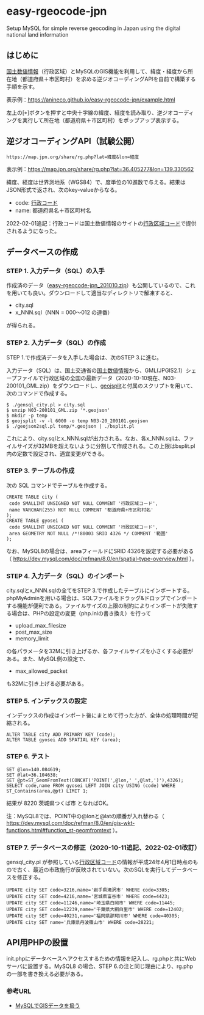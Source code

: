 # easy-rgeocode-jpn
Setup MySQL for simple reverse geocoding in Japan using the digital national land information

## はじめに
[国土数値情報](https://nlftp.mlit.go.jp/)（行政区域）とMySQLのGIS機能を利用して、緯度・経度から所在地（都道府県＋市区町村）を求める逆ジオコーディングAPIを自前で構築する手順を示す。

表示例：https://anineco.github.io/easy-rgeocode-jpn/example.html

左上の[⌖]ボタンを押すと中央十字線の緯度、経度を読み取り、逆ジオコーディングを実行して所在地（都道府県＋市区町村）をポップアップ表示する。

## 逆ジオコーディングAPI（試験公開）
```
https://map.jpn.org/share/rg.php?lat=緯度&lon=経度
```
表示例：https://map.jpn.org/share/rg.php?lat=36.405277&lon=139.330562

緯度、経度は世界測地系（WGS84）で、度単位の10進数で与える。結果はJSON形式で返され、次のkey-valueからなる。
* code: [行政コード](https://nlftp.mlit.go.jp/ksj/gml/codelist/AdminAreaCd.html)
* name: 都道府県名＋市区町村名

2022-02-01追記：行政コードは国土数値情報のサイトの[行政区域コード](https://nlftp.mlit.go.jp/ksj/gml/codelist/AdminiBoundary_CD.xlsx)で提供されるようになった。

## データベースの作成

### STEP 1. 入力データ（SQL）の入手
作成済のデータ（[easy-rgeocode-jpn_201010.zip](https://map.jpn.org/share/easy-rgeocode-jpn_201010.zip)）も公開しているので、これを用いても良い。ダウンロードして適当なディレクトリで解凍すると、
* city.sql
* x_NNN.sql（NNN = 000〜012 の連番）

が得られる。

### STEP 2. 入力データ（SQL）の作成
STEP 1.で作成済データを入手した場合は、次のSTEP 3.に進む。

入力データ（SQL）は、国土交通省の[国土数値情報](https://nlftp.mlit.go.jp/)から、GML(JPGIS2.1）シェープファイルで行政区域の全国の最新データ（2020-10-10現在、N03-200101_GML.zip）をダウンロードし、[geojsplit](https://github.com/woodb/geojsplit)と付属のスクリプトを用いて、次のコマンドで作成する。
```
$ ./gensql_city.pl > city.sql
$ unzip N03-200101_GML.zip '*.geojson'
$ mkdir -p temp
$ geojsplit -v -l 6000 -o temp N03-20_200101.geojson
$ ./geojson2sql.pl temp/*.geojson | ./bsplit.pl
```
これにより、city.sqlとx_NNN.sqlが出力される。なお、各x_NNN.sqlは、ファイルサイズが32MBを超えないように分割して作成される。この上限はbsplit.pl内の定数で設定され、適宜変更ができる。

### STEP 3. テーブルの作成

次の SQL コマンドでテーブルを作成する。
```
CREATE TABLE city (
 code SMALLINT UNSIGNED NOT NULL COMMENT '行政区域コード',
 name VARCHAR(255) NOT NULL COMMENT '都道府県+市区町村名'
);
CREATE TABLE gyosei (
 code SMALLINT UNSIGNED NOT NULL COMMENT '行政区域コード',
 area GEOMETRY NOT NULL /*!80003 SRID 4326 */ COMMENT '範囲'
);
```
なお、MySQL8の場合は、areaフィールドにSRID 4326を設定する必要がある（
https://dev.mysql.com/doc/refman/8.0/en/spatial-type-overview.html
）。

### STEP 4. 入力データ（SQL）のインポート
city.sqlとx_NNN.sqlの全てをSTEP 3.で作成したテーブルにインポートする。phpMyAdminを用いる場合は、SQLファイルをドラッグ&ドロップでインポートする機能が便利である。ファイルサイズの上限の制約によりインポートが失敗する場合は、PHPの設定の変更（php.iniの書き換え）を行って
* upload_max_filesize
* post_max_size
* memory_limit

の各パラメータを32Mに引き上げるか、各ファイルサイズを小さくする必要がある。また、MySQL側の設定で、
* max_allowed_packet

も32Mに引き上げる必要がある。

### STEP 5. インデックスの設定
インデックスの作成はインポート後にまとめて行った方が、全体の処理時間が短縮される。
```
ALTER TABLE city ADD PRIMARY KEY (code);
ALTER TABLE gyosei ADD SPATIAL KEY (area);
```

### STEP 6. テスト
```
SET @lon=140.084619;
SET @lat=36.104638;
SET @pt=ST_GeomFromText(CONCAT('POINT(',@lon,' ',@lat,')'),4326);
SELECT code,name FROM gyosei LEFT JOIN city USING (code) WHERE ST_Contains(area,@pt) LIMIT 1;
```
結果が 8220 茨城県つくば市 となればOK。

注：MySQL8では、POINT中の@lonと@latの順番が入れ替わる（
https://dev.mysql.com/doc/refman/8.0/en/gis-wkt-functions.html#function_st-geomfromtext
）。 

### STEP 7. データベースの修正（2020-10-11追記、2022-02-01改訂）

gensql_city.pl が参照している[行政区域コード](https://nlftp.mlit.go.jp/ksj/gml/codelist/AdminAreaCd.html)の情報が平成24年4月1日時点のもので古く、最近の市政施行が反映されていない。次のSQLを実行してデータベースを修正する。
```
UPDATE city SET code=3216,name='岩手県滝沢市' WHERE code=3305;
UPDATE city SET code=4216,name='宮城県富谷市' WHERE code=4423;
UPDATE city SET code=11246,name='埼玉県白岡市' WHERE code=11445;
UPDATE city SET code=12239,name='千葉県大網白里市' WHERE code=12402;
UPDATE city SET code=40231,name='福岡県那珂川市' WHERE code=40305;
UPDATE city SET name='兵庫県丹波篠山市' WHERE code=28221;
```

## API用PHPの設置
init.phpにデータベースへアクセスするための情報を記入し、rg.phpと共にWebサーバに設置する。MySQL8 の場合、STEP 6.の注と同じ理由により、rg.phpの一部を書き換える必要がある。

### 参考URL
* [MySQLでGISデータを扱う](https://qiita.com/onunu/items/59ef2c050b35773ced0d)
